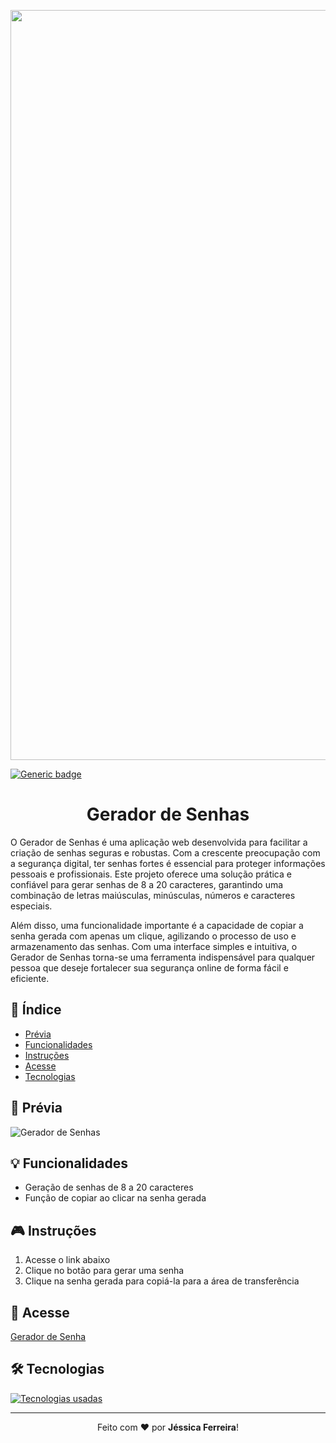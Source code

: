 <p align="center">
  <img src="https://github.com/jessiferreira/meu-template/assets/121064773/fdafa83a-d5c6-4da4-9641-7c984b103501" width="1200px">
</p>

[![Generic badge](https://img.shields.io/badge/STATUS-Concluído-C2078F.svg)](https://shields.io/)&nbsp;
 
<h1 align="center">Gerador de Senhas</h1>

O Gerador de Senhas é uma aplicação web desenvolvida para facilitar a criação de senhas seguras e robustas. Com a crescente preocupação com a segurança digital, ter senhas fortes é essencial para proteger informações pessoais e profissionais. Este projeto oferece uma solução prática e confiável para gerar senhas de 8 a 20 caracteres, garantindo uma combinação de letras maiúsculas, minúsculas, números e caracteres especiais.

Além disso, uma funcionalidade importante é a capacidade de copiar a senha gerada com apenas um clique, agilizando o processo de uso e armazenamento das senhas. Com uma interface simples e intuitiva, o Gerador de Senhas torna-se uma ferramenta indispensável para qualquer pessoa que deseje fortalecer sua segurança online de forma fácil e eficiente.

## 📑 Índice
* [Prévia](#-prévia)
* [Funcionalidades](#-funcionalidades)
* [Instruções](#-instrucoes)
* [Acesse](#-acesse)
* [Tecnologias](#-tecnologias)


## 🎨 Prévia

![Gerador de Senhas](https://github.com/jessiferreira/password-generator/assets/121064773/6e8ae07d-0ca6-4c45-8b81-e360cc8c0893)

## 💡 Funcionalidades
- Geração de senhas de 8 a 20 caracteres
- Função de copiar ao clicar na senha gerada

## 🎮 Instruções
1. Acesse o link abaixo
2. Clique no botão para gerar uma senha
3. Clique na senha gerada para copiá-la para a área de transferência

## 🔗 Acesse
[Gerador de Senha](https://password-generator-nine-teal.vercel.app/)

## 🛠 Tecnologias
<p align="left">
  <a href="https://skillicons.dev">
    <img src="https://skillicons.dev/icons?i=js,html,css" alt="Tecnologias usadas">
  </a>
</p>

---

<p align="center">
  Feito com ❤️ por <strong>Jéssica Ferreira</strong>!
</p>
